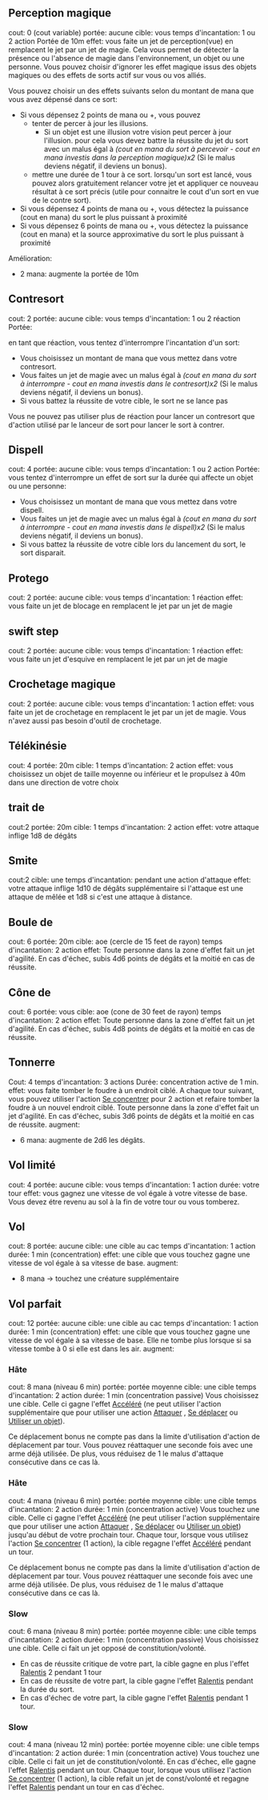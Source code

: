 ## Perception magique
cout: 0 (cout variable)
portée: aucune
cible: vous
temps d'incantation: 1 ou 2 action
Portée de 10m
effet: vous faite un jet de perception(vue) en remplacent le jet par un jet de magie. Cela vous permet de détecter la présence ou l'absence de magie dans l'environnement, un objet ou une personne. 
Vous pouvez choisir d'ignorer les effet magique issus des objets magiques ou des effets de sorts actif sur vous ou vos alliés.

Vous pouvez choisir un des effets suivants selon du montant de mana que vous avez dépensé dans ce sort:
- Si vous dépensez 2 points de mana ou +, vous pouvez 
	- tenter de percer à jour les illusions.
		- Si un objet est une illusion votre vision peut percer à jour l'illusion. pour cela vous devez battre la réussite du jet du sort avec  un malus égal à *(cout en mana du sort à percevoir* - *cout en mana investis dans la perception magique)x2* (Si le malus deviens négatif, il deviens un bonus).
	- mettre une durée de 1 tour à ce sort. lorsqu'un sort est lancé, vous pouvez alors gratuitement relancer votre jet et appliquer ce nouveau résultat à ce sort précis (utile pour connaitre le cout d'un sort en vue de le contre sort).
- Si vous dépensez 4 points de mana ou +, vous détectez la puissance (cout en mana) du sort le plus puissant à proximité
- Si vous dépensez 6 points de mana ou +, vous détectez la puissance (cout en mana) et la source approximative du sort le plus puissant à proximité

Amélioration: 
- 2 mana: augmente la portée de 10m
## Contresort
cout: 2
portée: aucune
cible: vous
temps d'incantation: 1 ou 2 réaction
Portée:

en tant que réaction, vous tentez d'interrompre l'incantation d'un sort:
- Vous choisissez un montant de mana que vous mettez dans votre contresort.
- Vous faites un jet de magie avec un malus égal à *(cout en mana du sort à interrompre* - *cout en mana investis dans le contresort)x2* (Si le malus deviens négatif, il deviens un bonus).
- Si vous battez la réussite de votre cible, le sort ne se lance pas

Vous ne pouvez pas utiliser plus de réaction pour lancer un contresort que d'action utilisé par le lanceur de sort  pour lancer le sort à contrer.
## Dispell
cout: 4
portée: aucune
cible: vous
temps d'incantation: 1 ou 2 action
Portée:
vous tentez d'interrompre un effet de sort sur la durée qui affecte un objet ou une personne:
- Vous choisissez un montant de mana que vous mettez dans votre dispell.
- Vous faites un jet de magie avec un malus égal à *(cout en mana du sort à interrompre* - *cout en mana investis dans le dispell)x2* (Si le malus deviens négatif, il deviens un bonus).
- Si vous battez la réussite de votre cible lors du lancement du sort, le sort disparait.
## Protego
cout: 2
portée: aucune
cible: vous
temps d'incantation: 1 réaction
effet: vous faite un jet de blocage en remplacent le jet par un jet de magie

## swift step
cout: 2
portée: aucune
cible: vous
temps d'incantation: 1 réaction
effet: vous faite un jet d'esquive en remplacent le jet par un jet de magie

## Crochetage magique
cout: 2
portée: aucune
cible: vous
temps d'incantation: 1 action
effet: vous faite un jet de crochetage en remplacent le jet par un jet de magie. Vous n'avez aussi pas besoin d'outil de crochetage.

## Télékinésie
cout: 4
portée: 20m
cible: 1
temps d'incantation: 2 action
effet: vous choisissez un objet de taille moyenne ou inférieur et le propulsez à 40m dans une direction de votre choix

## trait de
cout:2
portée: 20m
cible: 1
temps d'incantation: 2 action
effet: votre attaque inflige 1d8 de dégâts

## Smite
cout:2
cible: une
temps d'incantation: pendant une action d'attaque
effet: votre attaque inflige 1d10 de dégâts supplémentaire si l'attaque est une attaque de mêlée et 1d8 si c'est une attaque à distance.
## Boule de 
cout: 6
portée: 20m
cible: aoe (cercle de 15 feet de rayon)
temps d'incantation: 2 action
effet: Toute personne dans la zone d'effet fait un jet d'agilité. En cas d'échec, subis 4d6 points de dégâts et la moitié en cas de réussite.

## Cône de 
cout: 6
portée: vous
cible: aoe (cone de 30 feet de rayon)
temps d'incantation: 2 action
effet: Toute personne dans la zone d'effet fait un jet d'agilité. En cas d'échec, subis 4d8 points de dégâts et la moitié en cas de réussite.

## Tonnerre
Cout: 4
temps d'incantation: 3 actions
Durée: concentration active de 1 min.
effet: vous faite tomber le foudre à un endroit ciblé. A chaque tour suivant, vous pouvez utiliser l'action  [Se concentrer](../../1.Regles%20de%20jeu/1.Base/14.%20Action%20en%20vrac.md#Se%20concentrer) pour 2 action et refaire tomber la foudre à un nouvel endroit ciblé.
Toute personne dans la zone d'effet fait un jet d'agilité. En cas d'échec, subis 3d6 points de dégâts et la moitié en cas de réussite.
augment: 
- 6 mana: augmente de 2d6 les dégâts.
## Vol limité
cout: 4
portée: aucune
cible: vous
temps d'incantation: 1 action
durée: votre tour
effet: vous gagnez une vitesse de vol égale à votre vitesse de base. Vous devez étre revenu au sol à la fin de votre tour ou vous tomberez.

## Vol
cout: 8
portée: aucune
cible: une cible au cac
temps d'incantation: 1 action
durée: 1 min (concentration)
effet: une cible que vous touchez gagne une vitesse de vol égale à sa vitesse de base. 
augment: 

- 8 mana -> touchez une créature supplémentaire

## Vol parfait
cout: 12
portée: aucune
cible: une cible au cac
temps d'incantation: 1 action
durée: 1 min (concentration)
effet: une cible que vous touchez gagne une vitesse de vol égale à sa vitesse de base.  Elle ne tombe plus lorsque si sa vitesse tombe à 0 si elle est dans les air. 
augment: 


### Hâte
cout: 8 mana (niveau 6 min)
portée: portée moyenne
cible: une cible
temps d'incantation: 2 action
durée: 1 min (concentration passive)
Vous choisissez une cible. Celle ci gagne l'effet [Accéléré](../1.Regles%20de%20jeu/1.Base/7.Etats.md#Accéléré) (ne peut utiliser l'action supplémentaire que pour utiliser une action [Attaquer](../1.Regles%20de%20jeu/1.Base/4.Combat.md#Attaquer) ,  [Se déplacer](../1.Regles%20de%20jeu/1.Base/4.Combat.md#Se%20déplacer) ou [Utiliser un objet](../1.Regles%20de%20jeu/1.Base/4.Combat.md#Utiliser%20un%20objet)). 

Ce déplacement bonus ne compte pas dans la limite d'utilisation d'action de déplacement par tour.
Vous pouvez réattaquer une seconde fois avec une arme déjà utilisée. De plus, vous réduisez de 1 le malus d'attaque consécutive dans ce cas là.


### Hâte
cout: 4 mana (niveau 6 min)
portée: portée moyenne
cible: une cible
temps d'incantation: 2 action
durée: 1 min (concentration active)
Vous touchez une cible. Celle ci gagne l'effet [Accéléré](../1.Regles%20de%20jeu/1.Base/7.Etats.md#Accéléré) (ne peut utiliser l'action supplémentaire que pour utiliser une action [Attaquer](../1.Regles%20de%20jeu/1.Base/4.Combat.md#Attaquer) ,  [Se déplacer](../1.Regles%20de%20jeu/1.Base/4.Combat.md#Se%20déplacer) ou [Utiliser un objet](../1.Regles%20de%20jeu/1.Base/4.Combat.md#Utiliser%20un%20objet)) jusqu'au début de votre prochain tour.
Chaque tour, lorsque vous utilisez l'action [Se concentrer](../../1.Regles%20de%20jeu/1.Base/14.%20Action%20en%20vrac.md#Se%20concentrer) (1 action), la cible regagne l'effet [Accéléré](../1.Regles%20de%20jeu/1.Base/7.Etats.md#Accéléré) pendant un tour.

Ce déplacement bonus ne compte pas dans la limite d'utilisation d'action de déplacement par tour.
Vous pouvez réattaquer une seconde fois avec une arme déjà utilisée. De plus, vous réduisez de 1 le malus d'attaque consécutive dans ce cas là.


### Slow
cout: 6 mana (niveau 8 min)
portée: portée moyenne
cible: une cible
temps d'incantation: 2 action
durée: 1 min (concentration passive)
Vous choisissez une cible. Celle ci fait un jet opposé de constitution/volonté.
- En cas de réussite critique de votre part, la cible gagne en plus l'effet [Ralentis](../../1.Regles%20de%20jeu/1.Base/7.Etats.md#Ralentis) 2 pendant 1 tour
- En cas de réussite de votre part, la cible gagne l'effet [Ralentis](../../1.Regles%20de%20jeu/1.Base/7.Etats.md#Ralentis) pendant la durée du sort.
- En cas d'échec de votre part, la cible gagne l'effet [Ralentis](../../1.Regles%20de%20jeu/1.Base/7.Etats.md#Ralentis) pendant 1 tour.


### Slow
cout: 4 mana (niveau 12 min)
portée: portée moyenne
cible: une cible
temps d'incantation: 2 action
durée: 1 min (concentration active)
Vous touchez une cible. Celle ci fait un jet de constitution/volonté. En cas d'échec, elle gagne l'effet [Ralentis](../../1.Regles%20de%20jeu/1.Base/7.Etats.md#Ralentis) pendant un tour.
Chaque tour, lorsque vous utilisez l'action [Se concentrer](../../1.Regles%20de%20jeu/1.Base/14.%20Action%20en%20vrac.md#Se%20concentrer) (1 action), la cible refait un jet de const/volonté et regagne l'effet [Ralentis](../../1.Regles%20de%20jeu/1.Base/7.Etats.md#Ralentis) pendant un tour en cas d'échec.